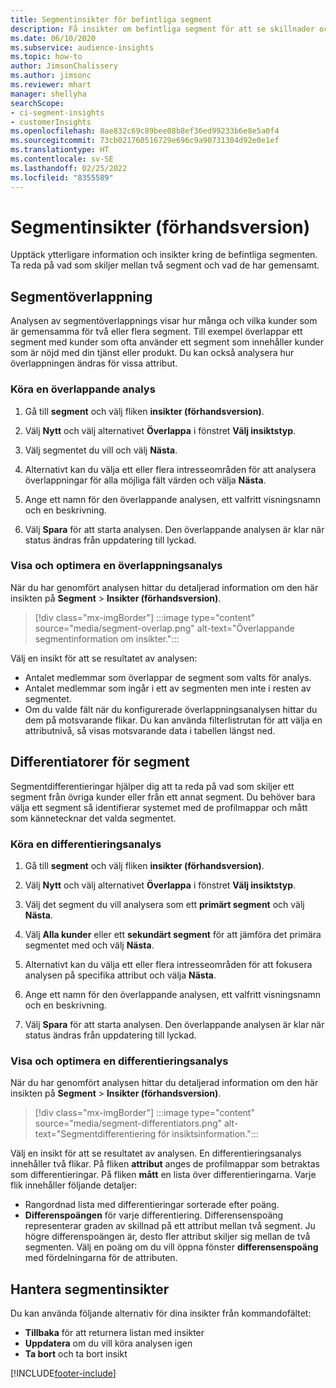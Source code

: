 ```yaml
---
title: Segmentinsikter för befintliga segment
description: Få insikter om befintliga segment för att se skillnader och likheter.
ms.date: 06/10/2020
ms.subservice: audience-insights
ms.topic: how-to
author: JimsonChalissery
ms.author: jimsonc
ms.reviewer: mhart
manager: shellyha
searchScope:
- ci-segment-insights
- customerInsights
ms.openlocfilehash: 8ae832c69c89bee08b8ef36ed99233b6e8e5a0f4
ms.sourcegitcommit: 73cb021760516729e696c9a90731304d92e0e1ef
ms.translationtype: HT
ms.contentlocale: sv-SE
ms.lasthandoff: 02/25/2022
ms.locfileid: "8355589"
---
```

# <a name="segment-insights-preview"></a>Segmentinsikter (förhandsversion)

Upptäck ytterligare information och insikter kring de befintliga segmenten. Ta reda på vad som skiljer mellan två segment och vad de har gemensamt.

## <a name="segment-overlap"></a>Segmentöverlappning

Analysen av segmentöverlappnings visar hur många och vilka kunder som är gemensamma för två eller flera segment. Till exempel överlappar ett segment med kunder som ofta använder ett segment som innehåller kunder som är nöjd med din tjänst eller produkt.
Du kan också analysera hur överlappningen ändras för vissa attribut.

### <a name="run-an-overlap-analysis"></a>Köra en överlappande analys

1. Gå till **segment** och välj fliken **insikter (förhandsversion)**.

1. Välj **Nytt** och välj alternativet **Överlappa** i fönstret **Välj insiktstyp**.

1. Välj segmentet du vill och välj **Nästa**.

1. Alternativt kan du välja ett eller flera intresseområden för att analysera överlappningar för alla möjliga fält värden och välja **Nästa**.

1. Ange ett namn för den överlappande analysen, ett valfritt visningsnamn och en beskrivning.

1. Välj **Spara** för att starta analysen. Den överlappande analysen är klar när status ändras från uppdatering till lyckad.

### <a name="view-and-optimize-an-overlap-analysis"></a>Visa och optimera en överlappningsanalys

När du har genomfört analysen hittar du detaljerad information om den här insikten på **Segment** > **Insikter (förhandsversion)**.

> [!div class="mx-imgBorder"]
> :::image type="content" source="media/segment-overlap.png" alt-text="Överlappande segmentinformation om insikter.":::

Välj en insikt för att se resultatet av analysen:

- Antalet medlemmar som överlappar de segment som valts för analys.
- Antalet medlemmar som ingår i ett av segmenten men inte i resten av segmentet.
- Om du valde fält när du konfigurerade överlappningsanalysen hittar du dem på motsvarande flikar. Du kan använda filterlistrutan för att välja en attributnivå, så visas motsvarande data i tabellen längst ned.

## <a name="segment-differentiators"></a>Differentiatorer för segment

Segmentdifferentieringar hjälper dig att ta reda på vad som skiljer ett segment från övriga kunder eller från ett annat segment. Du behöver bara välja ett segment så identifierar systemet med de profilmappar och mått som kännetecknar det valda segmentet.

### <a name="run-a-differentiator-analysis"></a>Köra en differentieringsanalys

1. Gå till **segment** och välj fliken **insikter (förhandsversion)**.

1. Välj **Nytt** och välj alternativet **Överlappa** i fönstret **Välj insiktstyp**.

1. Välj det segment du vill analysera som ett **primärt segment** och välj **Nästa**.

1. Välj **Alla kunder** eller ett **sekundärt segment** för att jämföra det primära segmentet med och välj **Nästa**.

1. Alternativt kan du välja ett eller flera intresseområden för att fokusera analysen på specifika attribut och välja **Nästa**.

1. Ange ett namn för den överlappande analysen, ett valfritt visningsnamn och en beskrivning.

1. Välj **Spara** för att starta analysen. Den överlappande analysen är klar när status ändras från uppdatering till lyckad.

### <a name="view-and-optimize-a-differentiators-analysis"></a>Visa och optimera en differentieringsanalys

När du har genomfört analysen hittar du detaljerad information om den här insikten på **Segment** > **Insikter (förhandsversion)**.

> [!div class="mx-imgBorder"]
> :::image type="content" source="media/segment-differentiators.png" alt-text="Segmentdifferentiering för insiktsinformation.":::

Välj en insikt för att se resultatet av analysen. En differentieringsanalys innehåller två flikar. På fliken **attribut** anges de profilmappar som betraktas som differentieringar. På fliken **mått** en lista över differentieringarna. Varje flik innehåller följande detaljer:

- Rangordnad lista med differentieringar sorterade efter poäng.
- **Differenspoängen** för varje differentiering. Differensenspoäng representerar graden av skillnad på ett attribut mellan två segment. Ju högre differenspoängen är, desto fler attribut skiljer sig mellan de två segmenten. Välj en poäng om du vill öppna fönster **differensenspoäng** med fördelningarna för de attributen.

## <a name="manage-segment-insights"></a>Hantera segmentinsikter

Du kan använda följande alternativ för dina insikter från kommandofältet:

- **Tillbaka** för att returnera listan med insikter
- **Uppdatera** om du vill köra analysen igen
- **Ta bort** och ta bort insikt


[!INCLUDE[footer-include](../includes/footer-banner.md)]
